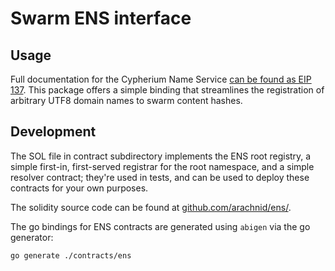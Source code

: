 # Swarm ENS interface

## Usage

Full documentation for the Cypherium Name Service [can be found as EIP 137](https://github.com/cypherium/EIPs/issues/137).
This package offers a simple binding that streamlines the registration of arbitrary UTF8 domain names to swarm content hashes.

## Development

The SOL file in contract subdirectory implements the ENS root registry, a simple
first-in, first-served registrar for the root namespace, and a simple resolver contract;
they're used in tests, and can be used to deploy these contracts for your own purposes.

The solidity source code can be found at [github.com/arachnid/ens/](https://github.com/arachnid/ens/).

The go bindings for ENS contracts are generated using `abigen` via the go generator:

```shell
go generate ./contracts/ens
```
